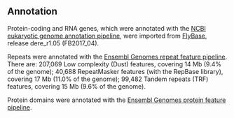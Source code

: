 Annotation
----------

Protein-coding and RNA genes, which were annotated with the [NCBI
eukaryotic genome annotation
pipeline](https://www.ncbi.nlm.nih.gov/genome/annotation_euk/process/),
were imported from [FlyBase](https://www.flybase.org/), release
dere\_r1.05 (FB2017\_04).

Repeats were annotated with the [Ensembl Genomes repeat feature
pipeline](https://metazoa.ensembl.org/info/genome/annotation/repeat_features.html). There
are: 207,069 Low complexity (Dust) features, covering 14 Mb (9.4% of the
genome); 40,688 RepeatMasker features (with the RepBase library),
covering 17 Mb (11.0% of the genome); 99,482 Tandem repeats (TRF)
features, covering 15 Mb (9.6% of the genome).

Protein domains were annotated with the [Ensembl Genomes protein feature
pipeline](https://metazoa.ensembl.org/info/genome/annotation/protein_features.html).
